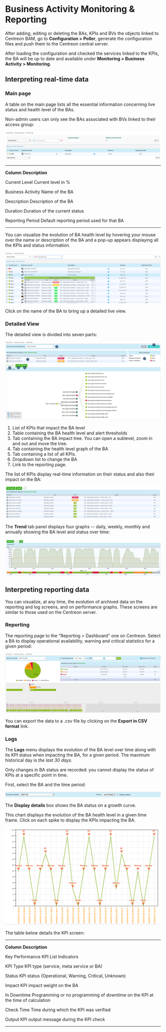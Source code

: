 Business Activity Monitoring & Reporting
========================================

After adding, editing or deleting the BAs, KPIs and BVs the objects
linked to Centreon BAM, go to **Configuration \> Poller**, generate the
configuration files and push them to the Centreon central server.

After loading the configuration and checked the services linked to the
KPIs, the BA will be up to date and available under **Monitoring \>
Business Activity \> Monitoring**.

Interpreting real-time data
---------------------------

### Main page

A table on the main page lists all the essential information concerning
live status and health level of the BAs.

Non-admin users can only see the BAs associated with BVs linked to their
access group:

![image](images/mon_ba_list.png)

  ------------------- -------------------------------------------
  **Column**          **Description**

  Current Level       Current level in %

  Business Activity   Name of the BA

  Description         Description of the BA

  Duration            Duration of the current status

  Reporting Period    Default reporting period used for that BA
  ------------------- -------------------------------------------

You can visualize the evolution of BA health level by hovering your
mouse over the name or description of the BA and a pop-up appears
displaying all the KPIs and status information.

![image](images/mon_mouse_over.png)

Click on the name of the BA to bring up a detailed live view.

### Detailed View

The detailed view is divided into seven parts:

![image](images/mon_detailed.png)

1.  List of KPIs that impact the BA level
2.  Table containing the BA health level and alert thresholds
3.  Tab containing the BA impact tree. You can open a sublevel, zoom in
    and out and move the tree.
4.  Tab containing the health level graph of the BA
5.  Tab containing a list of all KPIs.
6.  Dropdown list to change the BA
7.  Link to the reporting page.

The list of KPIs display real-time information on their status and also
their impact on the BA:

![image](images/mon_kpi_list.png)

The **Trend** tab panel displays four graphs -- daily, weekly, monthly
and annually showing the BA level and status over time:

![image](images/mon_trend.png)

Interpreting reporting data
---------------------------

You can visualize, at any time, the evolution of archived data on the
reporting and log screens, and on performance graphs. These screens are
similar to those used on the Centreon server.

### Reporting

The reporting page to the \"Reporting \> Dashboard\" one on Centreon.
Select a BA to display operational availability, warning and critical
statistics for a given period:

![image](images/reporting.png)

You can export the data to a .csv file by clicking on the **Export in
CSV format** link.

### Logs

The **Logs** menu displays the evolution of the BA level over time along
with its KPI status when impacting the BA, for a given period. The
maximum historical day is *the last 30 days*.

Only changes in BA status are recorded: you cannot display the status of
KPIs at a specific point in time.

First, select the BA and the time period:

![image](images/log_param.png)

The **Display details** box shows the BA status on a growth curve.

This chart displays the evolution of the BA health level in a given time
frame. Click on each spike to display the KPIs impacting the BA.

![image](images/log_chart.png)

The table below details the KPI screen:

  ------------------ ----------------------------------------------------
  **Column**         **Description**

  Key Performance    KPI List
  Indicators         

  KPI Type           KPI type (service, meta service or BA)

  Status             KPI status (Operational, Warning, Critical, Unknown)

  Impact             KPI impact weight on the BA

  In Downtime        Programming or no programming of downtime on the KPI
                     at the time of calculation

  Check Time         Time during which the KPI was verified

  Output             KPI output message during the KPI check
  ------------------ ----------------------------------------------------
